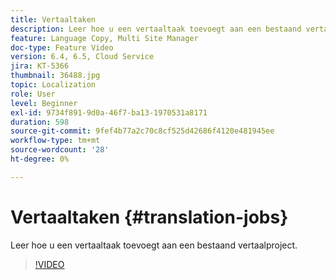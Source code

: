 ```yaml
---
title: Vertaaltaken
description: Leer hoe u een vertaaltaak toevoegt aan een bestaand vertaalproject.
feature: Language Copy, Multi Site Manager
doc-type: Feature Video
version: 6.4, 6.5, Cloud Service
jira: KT-5366
thumbnail: 36488.jpg
topic: Localization
role: User
level: Beginner
exl-id: 9734f891-9d0a-46f7-ba13-1970531a8171
duration: 598
source-git-commit: 9fef4b77a2c70c8cf525d42686f4120e481945ee
workflow-type: tm+mt
source-wordcount: '28'
ht-degree: 0%

---
```


# Vertaaltaken {#translation-jobs}

Leer hoe u een vertaaltaak toevoegt aan een bestaand vertaalproject.

>[!VIDEO](https://video.tv.adobe.com/v/36488?quality=12&learn=on)
